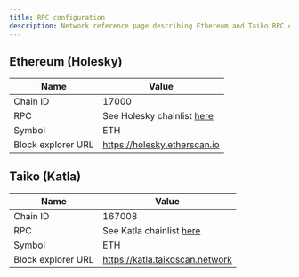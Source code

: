 ```yaml
---
title: RPC configuration
description: Network reference page describing Ethereum and Taiko RPC configurations.
---
```


## Ethereum (Holesky)

| Name               | Value                                                           |
| ------------------ | --------------------------------------------------------------- |
| Chain ID           | 17000                                                           |
| RPC                | See Holesky chainlist [here](https://chainlist.org/chain/17000) |
| Symbol             | ETH                                                             |
| Block explorer URL | https://holesky.etherscan.io                                    |

## Taiko (Katla)

| Name               | Value                                                          |
| ------------------ | -------------------------------------------------------------- |
| Chain ID           | 167008                                                         |
| RPC                | See Katla chainlist [here](https://chainlist.org/chain/167008) |
| Symbol             | ETH                                                            |
| Block explorer URL | https://katla.taikoscan.network                                |
